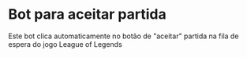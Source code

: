 # Bot para aceitar partida 

Este bot clica automaticamente no botão de "aceitar" partida na fila de espera do jogo League of Legends
